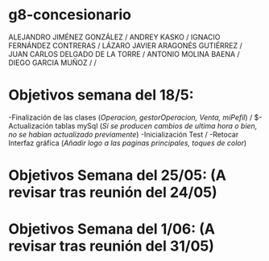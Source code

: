 # g8-concesionario
ALEJANDRO JIMÉNEZ GONZÁLEZ /
ANDREY KASKO /
IGNACIO FERNÁNDEZ CONTRERAS /
LÁZARO JAVIER ARAGONÉS GUTIÉRREZ /
JUAN CARLOS DELGADO DE LA TORRE /
ANTONIO MOLINA BAENA / 
DIEGO GARCIA MUÑOZ / /

# Objetivos semana del 18/5: 
-Finalización de las clases (_Operacion, gestorOperacion, Venta, miPefil_) /
$-Actualización tablas mySql (_Si se producen cambios de ultima hora o bien, no se habian actualizado previamente_)
-Inicialización Test / 
-Retocar Interfaz gráfica (_Añadir logo a las paginas principales, toques de color_)

# Objetivos Semana del 25/05: (A revisar tras reunión del 24/05)

# Objetivos Semana del 1/06: (A revisar tras reunión del 31/05)
